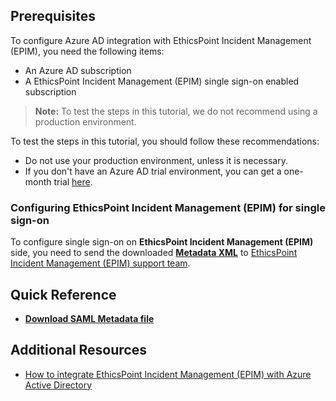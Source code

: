 ## Prerequisites

To configure Azure AD integration with EthicsPoint Incident Management (EPIM), you need the following items:

- An Azure AD subscription
- A EthicsPoint Incident Management (EPIM) single sign-on enabled subscription

> **Note:**
> To test the steps in this tutorial, we do not recommend using a production environment.

To test the steps in this tutorial, you should follow these recommendations:

- Do not use your production environment, unless it is necessary.
- If you don't have an Azure AD trial environment, you can get a one-month trial [here](https://azure.microsoft.com/pricing/free-trial/).

### Configuring EthicsPoint Incident Management (EPIM) for single sign-on

To configure single sign-on on **EthicsPoint Incident Management (EPIM)** side, you need to send the downloaded **[Metadata XML](%metadata:metadataDownloadUrl%)** to [EthicsPoint Incident Management (EPIM) support team](http://www.navexglobal.com/company/contact-us).




## Quick Reference

* **[Download SAML Metadata file](%metadata:metadataDownloadUrl%)**



## Additional Resources

* [How to integrate EthicsPoint Incident Management (EPIM) with Azure Active Directory](https://docs.microsoft.com/azure/active-directory/active-directory-saas-ethicspoint-incident-management-tutorial)

